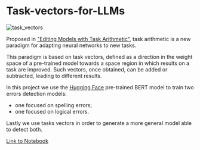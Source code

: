 # Task-vectors-for-LLMs

![task_vectors](https://github.com/FedericoAlvetreti/Task-vectors-for-LLMs/assets/115395996/bdca07d6-ac25-41a4-9ac9-3d520d8fba8c)


Proposed in ["Editing Models with Task Arithmetic"](https://arxiv.org/abs/2212.04089), task arithmetic is a new paradigm for adapting neural networks to new tasks.

This paradigm is based on task vectors, defined as a direction in the weight
space of a pre-trained model towards a space region in which results on a
task are improved.
Such vectors, once obtained, can be added or subtracted, leading to different results.

In this project we use the [Hugging Face](https://huggingface.co/) pre-trained BERT model to train two errors detection models:
 - one focused on spelling errors;
 - one focused on logical errors.


Lastly we use tasks vectors in order to generate a more general model able to detect both.

[Link to Notebook]([https://gist.github.com/your-gist-id](https://colab.research.google.com/drive/1Tr5-uW1Imx5dvEInoL-TFrzBQfXitXng?usp=drive_link)https://colab.research.google.com/drive/1Tr5-uW1Imx5dvEInoL-TFrzBQfXitXng?usp=drive_link)
